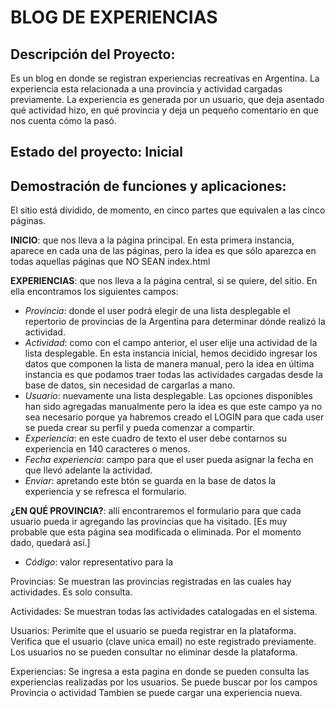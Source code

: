 # BLOG DE EXPERIENCIAS

## Descripción del Proyecto: 
Es un blog en donde se registran experiencias recreativas en Argentina.
La experiencia esta relacionada a una provincia y actividad cargadas previamente.
La experiencia es generada por un usuario, que deja asentado qué actividad hizo,
en qué provincia y deja un pequeño comentario en que nos cuenta cómo la pasó.

## Estado del proyecto: Inicial

## Demostración de funciones y aplicaciones:
El sitio está dividido, de momento, en cinco partes que equivalen a las cinco páginas.

**INICIO**: que nos lleva a la página principal. En esta primera instancia, aparece en cada
una de las páginas, pero la idea es que sólo aparezca en todas aquellas páginas que
NO SEAN index.html

**EXPERIENCIAS**: que nos lleva a la página central, si se quiere, del sitio. En ella encontramos
los siguientes campos:
- *Provincia*: donde el user podrá elegir de una lista desplegable el repertorio de provincias
de la Argentina para determinar dónde realizó la actividad.
- *Actividad*: como con el campo anterior, el user elije una actividad de la lista desplegable. En
esta instancia inicial, hemos decidido ingresar los datos que componen la lista de manera manual, 
pero la idea en última instancia es que podamos traer todas las actividades cargadas desde la
base de datos, sin necesidad de cargarlas a mano.
- *Usuario*: nuevamente una lista desplegable. Las opciones disponibles han sido agregadas manualmente pero la idea es que este campo ya no sea necesario porque ya habremos creado el
LOGIN para que cada user se pueda crear su perfil y pueda comenzar a compartir.
- *Experiencia*: en este cuadro de texto el user debe contarnos su experiencia en 140 caracteres
o menos.
- *Fecha experiencia*: campo para que el user pueda asignar la fecha en que llevó adelante la
actividad.
- *Enviar*: apretando este btón se guarda en la base de datos la experiencia y se refresca el
formulario.

**¿EN QUÉ PROVINCIA?**: allí encontraremos el formulario para que cada usuario pueda ir agregando las provincias que ha visitado. [Es muy probable que esta página sea modificada o eliminada. Por
el momento dado, quedará así.]
- *Código*: valor representativo para la


Provincias: Se muestran las provincias registradas en las cuales hay actividades. 
            Es solo consulta.
            
Actividades: Se muestran todas las actividades catalogadas en el sistema.

Usuarios: Perimite que el usuario se pueda registrar en la plataforma.
            Verifica que el usuario (clave unica email) no este registrado previamente.
            Los usuarios no se pueden consultar no eliminar desde la plataforma.

Experiencias: Se ingresa a esta pagina en donde se pueden consulta las experiencias realizadas por los usuarios.
                Se puede buscar por los campos Provincia o actividad
            Tambien se puede cargar una experiencia nueva.